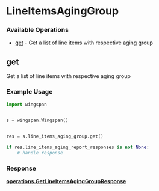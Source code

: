 # LineItemsAgingGroup

### Available Operations

* [get](#get) - Get a list of line items with respective aging group

## get

Get a list of line items with respective aging group

### Example Usage

```python
import wingspan


s = wingspan.Wingspan()


res = s.line_items_aging_group.get()

if res.line_items_aging_report_responses is not None:
    # handle response
```


### Response

**[operations.GetLineItemsAgingGroupResponse](../../models/operations/getlineitemsaginggroupresponse.md)**

